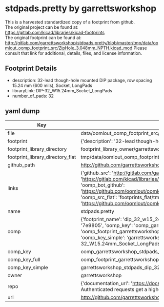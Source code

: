 # stdpads.pretty by garrettsworkshop  
This is a harvested standardized copy of a footprint from github.  
The original project can be found at:  
https://gitlab.com/kicad/libraries/kicad-footprints  
The original footprint can be found at:
http://gitlab.com/garrettsworkshop/stdpads.pretty/blob/master/tmp/data/oomlout_oomp_footprint_src/ZipHole_3.048mm_NPTH.kicad_mod
Please consult that link for additional, details, files, and license information.  
## Footprint Details
* description: 32-lead though-hole mounted DIP package, row spacing 15.24 mm (600 mils), Socket, LongPads  
* libraryLink: DIP-32_W15.24mm_Socket_LongPads  
* number_of_pads: 32  
## yaml dump  
| Key | Value |  
| --- | --- |  
| file | data/oomlout_oomp_footprint_src/stdpads.pretty/DIP-32_W15.24mm_Socket_LongPads.kicad_mod |  
| footprint | {'description': '32-lead though-hole mounted DIP package, row spacing 15.24 mm (600 mils), Socket, LongPads', 'libraryLink': 'DIP-32_W15.24mm_Socket_LongPads', 'number_of_pads': 32} |  
| footprint_library_directory | footprint_library_owner/garrettsworkshop_stdpads.pretty |  
| footprint_library_directory_flat | tmp/data/oomlout_oomp_footprint_src/footprints_flat/garrettsworkshop_stdpads_dip_32_w15_24mm_socket_longpads/working |  
| github_path | http://github.com/garrettsworkshop/stdpads.pretty/blob/master/tmp/data/oomlout_oomp_footprint_src/DIP-32_W15.24mm_Socket_LongPads.kicad_mod |  
| links | {'github_src': 'http://gitlab.com/garrettsworkshop/stdpads.pretty/blob/master/tmp/data/oomlout_oomp_footprint_src/ZipHole_3.048mm_NPTH.kicad_mod', 'github_src_repo': 'https://gitlab.com/kicad/libraries/kicad-footprints', 'oomp_bot': 'tmp/data/oomlout_oomp_footprint_src/footprints/garrettsworkshop_stdpads_dip_32_w15_24mm_socket_longpads/working', 'oomp_bot_github': 'https://github.com/oomlout/oomlout_oomp_footprint_bot/tree/main/tmp/data/oomlout_oomp_footprint_src/footprints/garrettsworkshop_stdpads_dip_32_w15_24mm_socket_longpads/working', 'oomp_src_flat': 'footprints_flat/tmp/data/oomlout_oomp_footprint_src/footprints_flat/garrettsworkshop_stdpads_dip_32_w15_24mm_socket_longpads/working', 'oomp_src_flat_github': 'https://github.com/oomlout/oomlout_oomp_footprint_src/tree/main/tmp/data/oomlout_oomp_footprint_src/footprints_flat/garrettsworkshop_stdpads_dip_32_w15_24mm_socket_longpads/working'} |  
| name | stdpads.pretty |  
| oomp | {'footprint_name': 'dip_32_w15_24mm_socket_longpads', 'library_name': 'stdpads', 'md5': '7e98053882e9d5f747323d6c16dcc15e', 'md5_10': '7e98053882', 'md5_5': '7e980', 'md5_6': '7e9805', 'oomp_key': 'oomp_garrettsworkshop_stdpads_dip_32_w15_24mm_socket_longpads', 'oomp_key_extra': 'oomp_footprint_garrettsworkshop_stdpads_dip_32_w15_24mm_socket_longpads', 'oomp_key_full': 'oomp_footprint_garrettsworkshop_stdpads_dip_32_w15_24mm_socket_longpads_7e9805', 'oomp_key_simple': 'garrettsworkshop_stdpads_dip_32_w15_24mm_socket_longpads', 'original_filename': 'data/oomlout_oomp_footprint_src/stdpads.pretty/DIP-32_W15.24mm_Socket_LongPads.kicad_mod', 'owner_name': 'garrettsworkshop'} |  
| oomp_key | oomp_garrettsworkshop_stdpads_dip_32_w15_24mm_socket_longpads |  
| oomp_key_full | oomp_footprint_garrettsworkshop_stdpads_dip_32_w15_24mm_socket_longpads |  
| oomp_key_simple | garrettsworkshop_stdpads_dip_32_w15_24mm_socket_longpads |  
| owner | garrettsworkshop |  
| repo | {'documentation_url': 'https://docs.github.com/rest/overview/resources-in-the-rest-api#rate-limiting', 'message': "API rate limit exceeded for 84.66.142.224. (But here's the good news: Authenticated requests get a higher rate limit. Check out the documentation for more details.)"} |  
| url | http://github.com/garrettsworkshop/stdpads.pretty |  

